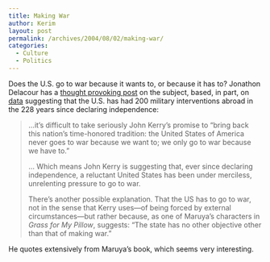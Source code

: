 ```yaml
---
title: Making War
author: Kerim
layout: post
permalink: /archives/2004/08/02/making-war/
categories:
  - Culture
  - Politics
---
```

Does the U.S. go to war because it wants to, or because it has to? Jonathon Delacour has a <a href="http://weblog.delacour.net/archives/2004/07/patriotism_and_the_martial_state.php" onclick="_gaq.push(['_trackEvent', 'outbound-article', 'http://weblog.delacour.net/archives/2004/07/patriotism_and_the_martial_state.php', 'thought provoking post']);" >thought provoking post</a> on the subject, based, in part, on <a href="http://www.loc.gov/crsinfo/whatscrs.html#about" onclick="_gaq.push(['_trackEvent', 'outbound-article', 'http://www.loc.gov/crsinfo/whatscrs.html#about', 'data']);" >data</a> suggesting that the U.S. has had 200 military interventions abroad in the 228 years since declaring independence:

> &#8230;it’s difficult to take seriously John Kerry’s promise to “bring back this nation’s time-honored tradition: the United States of America never goes to war because we want to; we only go to war because we have to.”
> 
> &#8230; Which means John Kerry is suggesting that, ever since declaring independence, a reluctant United States has been under merciless, unrelenting pressure to go to war.
> 
> There’s another possible explanation. That the US has to go to war, not in the sense that Kerry uses—of being forced by external circumstances—but rather because, as one of Maruya’s characters in *Grass for My Pillow*, suggests: “The state has no other objective other than that of making war.”

He quotes extensively from Maruya&#8217;s book, which seems very interesting.

